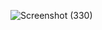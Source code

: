 ![Screenshot (330)](https://github.com/KhushalBorse2023/Leetcode-24/assets/71626566/17ffcdf7-bbc5-4330-bb46-043d78cc78b0)
